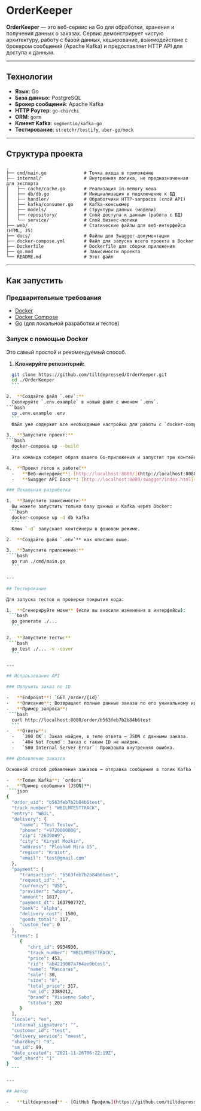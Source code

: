 # OrderKeeper

**OrderKeeper** — это веб-сервис на Go для обработки, хранения и получения данных о заказах. Сервис демонстрирует чистую архитектуру, работу с базой данных, кеширование, взаимодействие с брокером сообщений (Apache Kafka) и предоставляет HTTP API для доступа к данным.

---

## Технологии

- **Язык**: Go
- **База данных**: PostgreSQL
- **Брокер сообщений**: Apache Kafka
- **HTTP Роутер**: `go-chi/chi`
- **ORM**: `gorm`
- **Клиент Kafka**: `segmentio/kafka-go`
- **Тестирование**: `stretchr/testify`, `uber-go/mock`

---

## Структура проекта

```
.
├── cmd/main.go              # Точка входа в приложение
├── internal/                # Внутренняя логика, не предназначенная для экспорта
│   ├── cache/cache.go       # Реализация in-memory кеша
│   ├── db/db.go             # Инициализация и подключение к БД
│   ├── handler/             # Обработчики HTTP-запросов (слой API)
│   ├── kafka/consumer.go    # Kafka-консьюмер
│   ├── models/              # Структуры данных (модели)
│   ├── repository/          # Слой доступа к данным (работа с БД)
│   └── service/             # Слой бизнес-логики
├── web/                     # Статические файлы для веб-интерфейса (HTML, JS)
├── docs/                    # Файлы для Swagger-документации
├── docker-compose.yml       # Файл для запуска всего проекта в Docker
├── Dockerfile               # Dockerfile для сборки приложения
├── go.mod                   # Зависимости проекта
└── README.md                # Этот файл
```

---

## Как запустить

### Предварительные требования

- [Docker](https://www.docker.com/)
- [Docker Compose](https://docs.docker.com/compose/)
- [Go](https://golang.org/) (для локальной разработки и тестов)

### Запуск с помощью Docker

Это самый простой и рекомендуемый способ.

1. **Клонируйте репозиторий:**

  ```bash
    git clone https://github.com/tiltdepressed/OrderKeeper.git
    cd ./OrderKeeper
    ```

2.  **Создайте файл `.env`:**
    Скопируйте `.env.example` в новый файл с именем `.env`.
  ```bash
    cp .env.example .env
    ```
    Файл уже содержит все необходимые настройки для работы с `docker-compose`.

3.  **Запустите проект:**
  ```bash
    docker-compose up --build
    ```
    Эта команда соберет образ вашего Go-приложения и запустит три контейнера: `app` (сам сервис), `db` (PostgreSQL) и `kafka` (брокер сообщений).

4.  **Проект готов к работе!**
    -   **Веб-интерфейс**: [http://localhost:8080/](http://localhost:8080/)
    -   **Swagger API Docs**: [http://localhost:8080/swagger/index.html](http://localhost:8080/swagger/index.html)

### Локальная разработка

1.  **Запустите зависимости:**
    Вы можете запустить только базу данных и Kafka через Docker:
   ```bash
    docker-compose up -d db kafka
    ```
    Ключ `-d` запускает контейнеры в фоновом режиме.

2.  **Создайте файл `.env`** как описано выше.

3.  **Запустите приложение:**
   ```bash
    go run ./cmd/main.go
    ```

---

## Тестирование

Для запуска тестов и проверки покрытия кода:

1.  **Сгенерируйте моки** (если вы вносили изменения в интерфейсы):
   ```bash
    go generate ./...
    ```

2.  **Запустите тесты:**
   ```bash
    go test ./... -v -cover
    ```

---

## Использование API

### Получить заказ по ID

-   **Endpoint**: `GET /order/{id}`
-   **Описание**: Возвращает полные данные заказа по его уникальному идентификатору. Данные сначала ищутся в кеше, и если их там нет, то в базе данных.
-   **Пример запроса**:
   ```bash
    curl http://localhost:8080/order/b563feb7b2b84b6test
    ```
-   **Ответы**:
    -   `200 OK`: Заказ найден, в теле ответа — JSON с данными заказа.
    -   `404 Not Found`: Заказ с таким ID не найден.
    -   `500 Internal Server Error`: Произошла внутренняя ошибка.

### Добавление заказов

Основной способ добавления заказов — отправка сообщения в топик Kafka `orders`. Сервис автоматически обработает сообщение и сохранит заказ.

-   **Топик Kafka**: `orders`
-   **Пример сообщения (JSON)**:
   ```json
 {
    "order_uid": "b563feb7b2b84b6test",
    "track_number": "WBILMTESTTRACK",
    "entry": "WBIL",
    "delivery": {
       "name": "Test Testov",
       "phone": "+9720000000",
       "zip": "2639809",
       "city": "Kiryat Mozkin",
       "address": "Ploshad Mira 15",
       "region": "Kraiot",
       "email": "test@gmail.com"
    },
    "payment": {
       "transaction": "b563feb7b2b84b6test",
       "request_id": "",
       "currency": "USD",
       "provider": "wbpay",
       "amount": 1817,
       "payment_dt": 1637907727,
       "bank": "alpha",
       "delivery_cost": 1500,
       "goods_total": 317,
       "custom_fee": 0
    },
    "items": [
       {
          "chrt_id": 9934930,
          "track_number": "WBILMTESTTRACK",
          "price": 453,
          "rid": "ab4219087a764ae0btest",
          "name": "Mascaras",
          "sale": 30,
          "size": "0",
          "total_price": 317,
          "nm_id": 2389212,
          "brand": "Vivienne Sabo",
          "status": 202
       }
    ],
    "locale": "en",
    "internal_signature": "",
    "customer_id": "test",
    "delivery_service": "meest",
    "shardkey": "9",
    "sm_id": 99,
    "date_created": "2021-11-26T06:22:19Z",
    "oof_shard": "1"
 }
    ```

---

## Автор

-   **tiltdepressed** - [GitHub Профиль](https://github.com/tiltdepressed)

